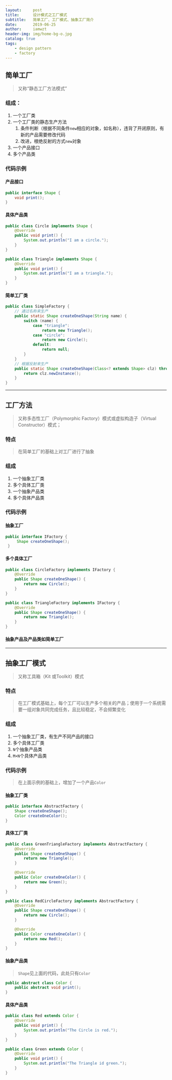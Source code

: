 ```yaml
---
layout:     post
title:      设计模式之工厂模式
subtitle:   简单工厂、工厂模式、抽象工厂简介
date:       2019-06-25
author:     iamwzt
header-img: img/home-bg-o.jpg
catalog: true
tags:
    - design pattern
    - factory
---
```


## 简单工厂
> 又称“静态工厂方法模式”

### 组成：
1. 一个工厂类
2. 一个工厂类的静态生产方法
	1. 条件判断（根据不同条件`new`相应的对象，如名称），违背了开闭原则，有新的产品需要修改代码
	2. 改进，根绝反射的方式`new`对象
3. 一个产品接口
4. 多个产品类

### 代码示例
#### 产品接口
```java
public interface Shape {
    void print();
}
```
#### 具体产品类
```java
public class Circle implements Shape {
    @Override
    public void print() {
        System.out.println("I am a circle.");
    }
}
```
```java
public class Triangle implements Shape {
    @Override
    public void print() {
        System.out.println("I am a triangle.");
    }
}
```
#### 简单工厂类
```java
public class SimpleFactory {
    // 通过名称来生产
    public static Shape createOneShape(String name) {
        switch (name) {
            case "triangle":
                return new Triangle();
            case "circle":
                return new Circle();
            default:
                return null;
        }
    }
    // 根据反射来生产
    public static Shape createOneShape(Class<? extends Shape> clz) throws Exception {
        return clz.newInstance();
    }
}
```
---

## 工厂方法

> 又称多态性工厂（Polymorphic Factory）模式或虚拟构造子（Virtual Constructor）模式；

### 特点
> 在简单工厂的基础上对工厂进行了抽象

### 组成
1. 一个抽象工厂类
2. 多个具体工厂类
3. 一个抽象产品类
4. 多个具体产品类

### 代码示例
#### 抽象工厂
```java
public interface IFactory {
     Shape createOneShape();
 }
```
#### 多个具体工厂
```java
public class CircleFactory implements IFactory {
    @Override
    public Shape createOneShape() {
        return new Circle();
    }
}
```
```java
public class TriangleFactory implements IFactory {
    @Override
    public Shape createOneShape() {
        return new Triangle();
    }
}
```
#### 抽象产品及产品类如简单工厂

---

## 抽象工厂模式
> 又称工具箱（Kit 或Toolkit）模式

### 特点
> 在工厂模式基础上，每个工厂可以生产多个相关的产品；使用于一个系统需要一组对象共同完成任务，且比较稳定，不会频繁变化

### 组成
1. 一个抽象工厂类，有生产不同产品的接口
2. 多个具体工厂类
3. `N`个抽象产品类
4. `M×N`个具体产品类

### 代码示例
> 在上面示例的基础上，增加了一个产品`Color`

#### 抽象工厂类
```java
public interface AbstractFactory {
    Shape createOneShape();
    Color createOneColor();
}
```
#### 具体工厂类
```java
public class GreenTriangleFactory implements AbstractFactory {
    @Override
    public Shape createOneShape() {
        return new Triangle();
    }

    @Override
    public Color createOneColor() {
        return new Green();
    }
}
```
```java
public class RedCircleFactory implements AbstractFactory {
    @Override
    public Shape createOneShape() {
        return new Circle();
    }

    @Override
    public Color createOneColor() {
        return new Red();
    }
}
```
#### 抽象产品类
> `Shape`见上面的代码，此处只有`Color`

```java
public abstract class Color {
    public abstract void print();
}
```
#### 具体产品类
```java
public class Red extends Color {
    @Override
    public void print() {
        System.out.println("The Circle is red.");
    }
}
```
```java
public class Green extends Color {
    @Override
    public void print() {
        System.out.println("The Triangle id green.");
    }
}
```
